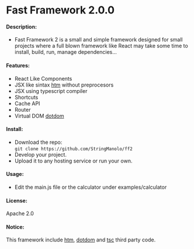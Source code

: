 # Fast Framework 2.0.0

#### Description:
+ Fast Framework 2 is a small and simple framework designed for small projects where a full blown framework like React may take some time to install, build, run, manage dependencies...

#### Features:
+ React Like Components
+ JSX like sintax [htm](https://github.com/developit/htm) without preprocesors
+ JSX using typescript compiler
+ Shortcuts
+ Cache API
+ Router
+ Virtual DOM [dotdom](https://github.com/wavesoft/dot-dom)


#### Install:
+ Download the repo:  
```git clone https://github.com/StringManolo/ff2```
+ Develop your project.
+ Upload it to any hosting service or run your own.

#### Usage:
+ Edit the main.js file or the calculator under examples/calculator

#### License:
Apache 2.0

#### Notice:
This framework include [htm](https://github.com/developit/htm), [dotdom](https://github.com/wavesoft/dot-dom) and [tsc](https://github.com/microsoft/TypeScript/blob/main/bin/tsc) third party code.
